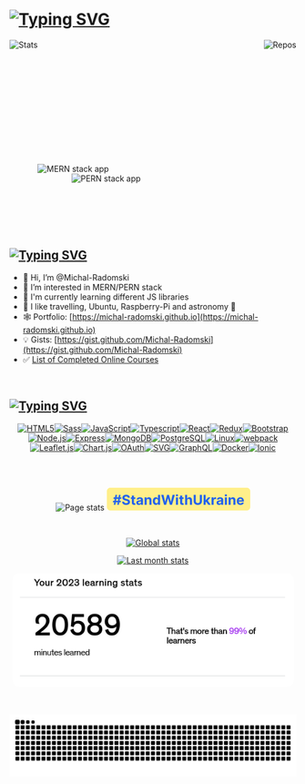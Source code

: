 <!-- //* Alternatives -->
<!-- https://stats4github.vercel.app/api/top-langs/?username=Michal-Radomski&layout=compact&langs_count=16&theme=buefy&exclude_repo=Udemy_Frontend_Courses&hide=Vue,Sass,Less,Pug
https://stats4github.vercel.app/api?username=Michal-Radomski&count_private=true&theme=buefy&showicons=true&hide_rank=true
https://stats4github.vercel.app/api/pin/?username=Michal-Radomski&repo=MERN_with_Stripe_and_Sendgrid
https://stats4github.vercel.app/api/pin/?username=Michal-Radomski&repo=PERN_Stack_App -->

<!-- Todo: https://github.com/vn7n24fzkq/github-profile-summary-cards -->
<!-- Todo: add Turf.js ?? -->

<!-- # :fire: GitHub Languages and Stats -->

# [![Typing SVG](https://readme-typing-svg.demolab.com?font=Arial&weight=900&size=30&pause=1000&color=1F2823&vCenter=true&random=false&width=840&height=44&lines=%F0%9F%94%A5+GitHub+Languages+and+Stats)](https://git.io/typing-svg)

<a href="https://github.com/Michal-Radomski?tab=repositories">
  <img align="left" style="height: 235px" src="https://github-readme-stats.vercel.app/api/top-langs/?username=Michal-Radomski&layout=compact&langs_count=18&theme=buefy&exclude_repo=Udemy_Frontend_Courses&hide=Vue,Sass,Less" alt="Stats"/>
</a>
<a href="https://github.com/Michal-Radomski?tab=repositories">
  <img align="right" style="height: 235px" src="https://github-readme-stats.vercel.app/api/?username=Michal-Radomski&count_private=true&theme=buefy&showicons=true&hide_rank=true" alt="Repos"/>
</a>

</br></br></br></br></br></br></br></br></br></br></br></br>

<a href="https://github.com/Michal-Radomski/MERN_with_Stripe_and_Sendgrid">
  <img align="left" width="395" src="https://github-readme-stats.vercel.app/api/pin/?username=Michal-Radomski&repo=MERN_with_Stripe_and_Sendgrid" alt="MERN stack app"/>
</a>
<a href="https://github.com/Michal-Radomski/PERN_Stack_App">
  <img align="right" width="395" src="https://github-readme-stats.vercel.app/api/pin/?username=Michal-Radomski&repo=PERN_Stack_App" alt="PERN stack app"/>
</a>

</br></br></br></br></br></br></br>

<!-- ## :man_technologist: About Me -->

## [![Typing SVG](https://readme-typing-svg.demolab.com?font=Arial&weight=700&size=22&pause=1000&color=1F2823&vCenter=true&random=false&width=840&height=33&lines=%F0%9F%91%A8%E2%80%8D%F0%9F%92%BB+About+Me)](https://git.io/typing-svg)

- :wave: Hi, I’m @Michal-Radomski
- 👀 I’m interested in MERN/PERN stack
- :brain: I'm currently learning different JS libraries
- :milky_way: I like travelling, Ubuntu, Raspberry-Pi and astronomy :telescope:
- :spider_web: Portfolio: [https://michal-radomski.github.io](https://michal-radomski.github.io)
- :bulb: Gists: [https://gist.github.com/Michal-Radomski](https://gist.github.com/Michal-Radomski)
- :white_check_mark:
  [List of Completed Online Courses](https://github.com/Michal-Radomski/Michal-Radomski/tree/main/Certificates)

</br>

<!-- ## :hammer_and_wrench: Languages, Technologies and Tools -->

## [![Typing SVG](https://readme-typing-svg.demolab.com?font=Arial&weight=700&size=22&pause=1000&color=1F2823&vCenter=true&random=false&width=840&height=33&lines=%F0%9F%9B%A0%EF%B8%8F+Languages%2C+Technologies+and+Tools)](https://git.io/typing-svg)

<div style="display: flex; flex-direction: row; flex-wrap: wrap; justify-content: center; align-items: center; align-content:center, gap: 4px">
<a href="https://www.w3.org/TR/html5" title="HTML5"><img src="https://github.com/get-icon/geticon/raw/master/icons/html-5.svg" alt="HTML5" width="36px" height="36px"></a>
<a href="https://sass-lang.com" title="Sass"><img src="https://github.com/get-icon/geticon/raw/master/icons/sass.svg" alt="Sass" width="36px" height="36px"></a>
<a href="https://developer.mozilla.org/en-US/docs/Web/JavaScript" title="JavaScript"><img src="https://github.com/get-icon/geticon/raw/master/icons/javascript.svg" alt="JavaScript" width="36px" height="36px"></a>
<a href="https://www.typescriptlang.org" title="Typescript"><img src="https://github.com/get-icon/geticon/raw/master/icons/typescript-icon.svg" alt="Typescript" width="36px" height="36px"></a>
<a href="https://reactjs.org" title="React"><img src="https://github.com/get-icon/geticon/raw/master/icons/react.svg" alt="React" width="36px" height="36px"></a>
<a href="https://redux.js.org" title="Redux"><img src="https://github.com/get-icon/geticon/raw/master/icons/redux.svg" alt="Redux" width="36px" height="36px"></a>
<a href="https://getbootstrap.com" title="Bootstrap"><img src="https://github.com/get-icon/geticon/raw/master/icons/bootstrap.svg" alt="Bootstrap" width="36px" height="36px"></a>
<a href="https://nodejs.org" title="Node.js"><img src="https://github.com/get-icon/geticon/raw/master/icons/nodejs-icon.svg" alt="Node.js" width="36px" height="36px"></a>
<a href="https://expressjs.com" title="Express"><img src="https://github.com/get-icon/geticon/raw/master/icons/express.svg" alt="Express" width="36px" height="36px"></a>
<a href="https://www.mongodb.org" title="MongoDB"><img src="https://github.com/get-icon/geticon/raw/master/icons/mongodb-icon.svg" alt="MongoDB" width="36px" height="36px"></a>
<a href="https://www.postgresql.org" title="PostgreSQL"><img src="https://github.com/get-icon/geticon/raw/master/icons/postgresql.svg" alt="PostgreSQL" width="36px" height="36px"></a>
<!-- <a href="https://www.firebase.com" title="Firebase"><img src="https://github.com/get-icon/geticon/raw/master/icons/firebase.svg" alt="Firebase" width="36px" height="36px"></a> -->
<!-- <a href="https://www.gnu.org/software/bash" title="Bash"><img src="https://github.com/get-icon/geticon/raw/master/icons/bash.svg" alt="Bash" width="36px" height="36px"></a> -->
<a href="https://www.linuxfoundation.org" title="Linux"><img src="https://github.com/get-icon/geticon/raw/master/icons/linux-tux.svg" alt="Linux" width="36px" height="36px"></a>
<a href="https://webpack.js.org" title="webpack"><img src="https://github.com/get-icon/geticon/raw/master/icons/webpack.svg" alt="webpack" width="36px" height="36px"></a>
<a href="https://leafletjs.com" title="Leaflet.js"><img src="https://github.com/get-icon/geticon/raw/master/icons/leafjet.svg" alt="Leaflet.js" width="36px" height="36px"></a>
<a href="https://www.chartjs.org" title="Chart.js"><img src="https://www.chartjs.org/img/chartjs-logo.svg" alt="Chart.js" width="46px" height="46px"></a>
<a href="https://oauth.net" title="OAuth"><img src="https://github.com/get-icon/geticon/raw/master/icons/oauth.svg" alt="OAuth" width="36px" height="36px"></a>
<a href="https://www.w3.org/Graphics/SVG" title="SVG"><img src="https://github.com/get-icon/geticon/raw/master/icons/svg.svg" alt="SVG" width="36px" height="36px"></a>
<a href="https://graphql.org" title="GraphQL"><img src="https://github.com/get-icon/geticon/raw/master/icons/graphql.svg" alt="GraphQL" width="36px" height="36px"></a>
<a href="https://www.docker.com" title="Docker"><img src="https://github.com/get-icon/geticon/raw/master/icons/docker-icon.svg" alt="Docker" width="36px" height="36px"></a>
<a href="https://ionicframework.com" title="Ionic"><img src="https://github.com/get-icon/geticon/raw/master/icons/ionic.svg" alt="Ionic" width="36px" height="36px"></a>
</div>

</br></br>

<p align="center">
    <img src="https://hits.seeyoufarm.com/api/count/incr/badge.svg?url=https%3A%2F%2Fgithub.com/Michal-Radomski&count_bg=%238530D4&title_bg=%23515151&icon_color=%23FCC624&title=Profile+views%3A&edge_flat=false" alt="Page stats"/>
    <a href="https://stand-with-ukraine.pp.ua"><img src="https://raw.githubusercontent.com/vshymanskyy/StandWithUkraine/main/badges/StandWithUkraine.svg" alt="Stand With Ukraine"/></a>
</p>

</br>

<p align="center">
  <a href="https://github.com/Michal-Radomski/Michal-Radomski">
    <img src="https://streak-stats.demolab.com?user=Michal-Radomski&theme=default&date_format=j%20M%5B%20Y%5D" alt ="Global stats"/>
  </a>
</p>

<p align="center">
  <a href="https://github-readme-activity-graph.vercel.app/graph?username=Michal-Radomski&theme=github-light">
<img width="530px" height="auto" src="https://github-readme-activity-graph.vercel.app/graph?username=Michal-Radomski&theme=github-light" alt ="Last month stats">
  </a>
</p>

<p align="center">
  <img src="Media/Udemy_stats.png" alt="Udemy Stats" width="495px" height="auto" style="border-radius: 0.75rem"/>
</p>

</br>

<!-- Snake svg/gif -->

![Snake animation](https://github.com/Michal-Radomski/Michal-Radomski/blob/output/github-contribution-grid-snake.svg)
